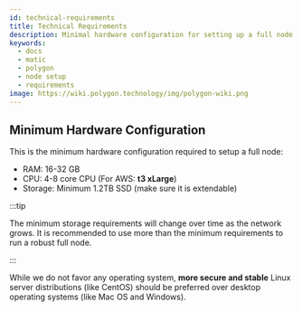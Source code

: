 ```yaml
---
id: technical-requirements
title: Technical Requirements
description: Minimal hardware configuration for setting up a full node
keywords:
  - docs
  - matic
  - polygon
  - node setup
  - requirements
image: https://wiki.polygon.technology/img/polygon-wiki.png
---
```


## Minimum Hardware Configuration

This is the minimum hardware configuration required to setup a full node:

- RAM: 16-32 GB
- CPU: 4-8 core CPU (For AWS: **t3 xLarge**)
- Storage: Minimum 1.2TB SSD (make sure it is extendable)

:::tip

The minimum storage requirements will change over time as the network grows. It is recommended to use more than the minimum requirements to run a robust full node.

:::

While we do not favor any operating system, **more secure and stable** Linux server distributions (like CentOS) should be preferred over desktop operating systems (like Mac OS and Windows).
